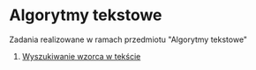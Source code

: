 # Algorytmy tekstowe

Zadania realizowane w ramach przedmiotu "Algorytmy tekstowe"

1. [Wyszukiwanie wzorca w tekście](search.md)
